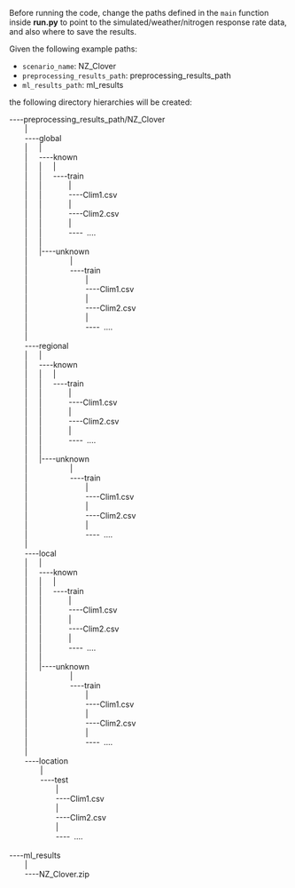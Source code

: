 Before running the code, change the paths defined in the ```main``` function inside **run.py** to point to the simulated/weather/nitrogen response rate data, and also where to save the results.

Given the following example paths:
- ```scenario_name```: NZ_Clover
- ```preprocessing_results_path```: preprocessing_results_path
- ```ml_results_path```: ml_results

the following directory hierarchies will be created:

----preprocessing_results_path/NZ_Clover  
    |    
    ----global    
    |   |    
    |   ----known    
    |   |   |    
    |   |   ----train    
    |   |       |    
    |   |       ----Clim1.csv    
    |   |       |    
    |   |       ----Clim2.csv    
    |   |       |    
    |   |       ---- ....    
    |   |    
    |   |----unknown    
    |           |    
    |           ----train    
    |               |    
    |               ----Clim1.csv    
    |               |    
    |               ----Clim2.csv    
    |               |    
    |               ---- ....    
    |    
    ----regional  
    |   |    
    |   ----known    
    |   |   |    
    |   |   ----train    
    |   |       |    
    |   |       ----Clim1.csv    
    |   |       |    
    |   |       ----Clim2.csv    
    |   |       |    
    |   |       ---- ....    
    |   |    
    |   |----unknown    
    |           |    
    |           ----train    
    |               |    
    |               ----Clim1.csv    
    |               |    
    |               ----Clim2.csv    
    |               |    
    |               ---- ....    
    |    
    ----local  
    |   |    
    |   ----known    
    |   |   |    
    |   |   ----train    
    |   |       |    
    |   |       ----Clim1.csv    
    |   |       |    
    |   |       ----Clim2.csv    
    |   |       |    
    |   |       ---- ....    
    |   |    
    |   |----unknown    
    |           |    
    |           ----train    
    |               |    
    |               ----Clim1.csv    
    |               |    
    |               ----Clim2.csv    
    |               |    
    |               ---- ....    
    |    
    ----location    
        |    
        ----test    
            |    
            ----Clim1.csv    
            |    
            ----Clim2.csv    
            |    
            ---- ....    
     
----ml_results    
    |    
    ----NZ_Clover.zip    
